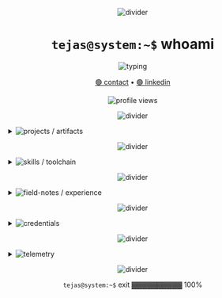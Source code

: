 <!--
Hacker-green aesthetic with discoverable dropdowns.
Inside each dropdown:
- Big highlighted (static) neon-green headings via local SVGs in /assets
- Bullet points use phase-shifted "breathing" green dots (dot-wave-0/1/2.svg)
-->

<p align="center">
  <img src="https://capsule-render.vercel.app/api?type=rect&color=00FF7F&height=2&section=header&text=&fontSize=0" alt="divider" />
</p>

<h1 align="center"><code>tejas@system:~$</code> whoami</h1>

<p align="center">
  <span style="pointer-events: none;">
    <img
      src="https://readme-typing-svg.demolab.com?font=Fira+Code&pause=1200&color=00FF7F&center=true&vCenter=true&width=900&lines=Software+Engineer+%E2%80%A2+AI%2FML+%E2%80%A2+.NET+%E2%80%A2+Cloud;Building+RAGs%2C+tool+calling%2C+secure+backends;Curiosity-driven.+Minimal+footprint."
      alt="typing"
    />
  </span>
</p>

<p align="center">
  <a href="mailto:tejasm.dev@outlook.com">🟢 contact</a> •
  <a href="https://linkedin.com/in/tejas-m-65656b281" target="_blank">🟢 linkedin</a>
</p>

<p align="center">
  <img src="https://komarev.com/ghpvc/?username=tejasm-189&label=VISITS&color=00ff7f&style=flat" alt="profile views" />
</p>

<p align="center">
  <img src="https://capsule-render.vercel.app/api?type=rect&color=00FF7F&height=2&section=header&text=&fontSize=0" alt="divider" />
</p>

<details>
  <summary>
    <span style="pointer-events: none;">
      <img
        src="https://readme-typing-svg.demolab.com?font=Fira+Code&size=16&pause=800&color=00FF7F&width=250&lines=projects+%2F+artifacts"
        alt="projects / artifacts"
      />
    </span>
  </summary>

  <p><img src="./assets/header-projects.svg" alt="projects / artifacts" /></p>

  - <img src="./assets/dot-wave-0.svg" width="10" height="10" alt="•" />&nbsp; WiseONE — AI‑Driven HRMS
    - <img src="./assets/dot-wave-1.svg" width="10" height="10" alt="•" />&nbsp; spotlight‑search across DB; LLM assistant with function/tool calling
    - <img src="./assets/dot-wave-2.svg" width="10" height="10" alt="•" />&nbsp; secure query validation and real‑time, identity‑aware responses (EmpId)
    - <img src="./assets/dot-wave-0.svg" width="10" height="10" alt="•" />&nbsp; stack: <code>C#</code> <code>.NET</code> <code>LLMs</code> <code>RAG</code> <code>Qdrant</code> <code>SignalR</code>

  - <img src="./assets/dot-wave-1.svg" width="10" height="10" alt="•" />&nbsp; Wise Maestro — Enterprise AI Knowledge (Perplexity‑like)
    - <img src="./assets/dot-wave-2.svg" width="10" height="10" alt="•" />&nbsp; multi‑model RAG (Gemini + OpenAI), schema tuned in Qdrant
    - <img src="./assets/dot-wave-0.svg" width="10" height="10" alt="•" />&nbsp; resilient chat formatting + rate‑limit retries
    - <img src="./assets/dot-wave-1.svg" width="10" height="10" alt="•" />&nbsp; stack: <code>C#</code> <code>RAG</code> <code>LLMs</code> <code>Qdrant</code>

  - <img src="./assets/dot-wave-2.svg" width="10" height="10" alt="•" />&nbsp; Adaptive SOC
    - <img src="./assets/dot-wave-0.svg" width="10" height="10" alt="•" />&nbsp; automated threat detection: Wazuh + VirusTotal via Shuffle workflows
    - <img src="./assets/dot-wave-1.svg" width="10" height="10" alt="•" />&nbsp; multi‑cloud VM deployments (GCP/DO/AWS)
    - <img src="./assets/dot-wave-2.svg" width="10" height="10" alt="•" />&nbsp; stack: <code>Linux</code> <code>Wazuh</code> <code>Shuffle</code> <code>Cloud</code>
</details>

<p align="center">
  <img src="https://capsule-render.vercel.app/api?type=rect&color=00FF7F&height=1&section=header&text=&fontSize=0" alt="divider" />
</p>

<details>
  <summary>
    <span style="pointer-events: none;">
      <img
        src="https://readme-typing-svg.demolab.com?font=Fira+Code&size=16&pause=800&color=00FF7F&width=240&lines=skills+%2F+toolchain"
        alt="skills / toolchain"
      />
    </span>
  </summary>

  <p><img src="./assets/header-skills.svg" alt="skills / toolchain" /></p>

  - <img src="./assets/dot-wave-0.svg" width="10" height="10" alt="•" />&nbsp; langs: <code>C</code> <code>C#</code> <code>Python</code> <code>JavaScript</code>
  - <img src="./assets/dot-wave-1.svg" width="10" height="10" alt="•" />&nbsp; frameworks: <code>.NET Core</code> <code>Blazor</code> • ui: <code>MudBlazor</code>
  - <img src="./assets/dot-wave-2.svg" width="10" height="10" alt="•" />&nbsp; ai/ml: <code>LLMs</code> <code>RAG</code> <code>NLP</code> <code>Deep Learning</code>
  - <img src="./assets/dot-wave-0.svg" width="10" height="10" alt="•" />&nbsp; data: <code>Pandas</code> <code>NumPy</code> <code>scikit‑learn</code> <code>Jupyter</code>
  - <img src="./assets/dot-wave-1.svg" width="10" height="10" alt="•" />&nbsp; apis: <code>REST</code> <code>Swagger</code> <code>Postman</code>
  - <img src="./assets/dot-wave-2.svg" width="10" height="10" alt="•" />&nbsp; db: <code>MongoDB</code> <code>MySQL</code> <code>PostgreSQL</code> <code>SQL</code> • vectors: <code>Qdrant</code>
  - <img src="./assets/dot-wave-0.svg" width="10" height="10" alt="•" />&nbsp; devops: <code>GitHub Actions</code> • testing: <code>Unit Testing</code>
  - <img src="./assets/dot-wave-1.svg" width="10" height="10" alt="•" />&nbsp; sec: <code>Cyber Security</code> <code>Ethical Hacking</code>
  - <img src="./assets/dot-wave-2.svg" width="10" height="10" alt="•" />&nbsp; tools: <code>Git</code> <code>VS Code</code> <code>Azure Boards</code>
</details>

<p align="center">
  <img src="https://capsule-render.vercel.app/api?type=rect&color=00FF7F&height=1&section=header&text=&fontSize=0" alt="divider" />
</p>

<details>
  <summary>
    <span style="pointer-events: none;">
      <img
        src="https://readme-typing-svg.demolab.com?font=Fira+Code&size=16&pause=800&color=00FF7F&width=260&lines=field-notes+%2F+experience"
        alt="field-notes / experience"
      />
    </span>
  </summary>

  <p><img src="./assets/header-field-notes.svg" alt="field-notes / experience" /></p>

  <b>WISEWORK — Software Engineer (Feb 2025 – Present)</b>
  - <img src="./assets/dot-wave-0.svg" width="10" height="10" alt="•" />&nbsp; LLM function‑calling to execute backend ops (SQL, asset mgmt) from natural language
  - <img src="./assets/dot-wave-1.svg" width="10" height="10" alt="•" />&nbsp; Secure APIs and SignalR with manual JWT validation; identity flow via EmpId
  - <img src="./assets/dot-wave-2.svg" width="10" height="10" alt="•" />&nbsp; Dynamic SQL sanity checks blocking DML/DDL abuse
  - <img src="./assets/dot-wave-0.svg" width="10" height="10" alt="•" />&nbsp; RAG pipeline with Qdrant; retries for rate‑limited providers
  - <img src="./assets/dot-wave-1.svg" width="10" height="10" alt="•" />&nbsp; Unified chat formatting for Gemini/OpenAI; rigorous integration testing

  <b>Cyber Secured India — Cyber Security & DFIR Intern (Sep 2024 – Nov 2024)</b>
  - <img src="./assets/dot-wave-2.svg" width="10" height="10" alt="•" />&nbsp; Forensics with Autopsy/FTK/Wireshark; DPI and incident analysis
  - <img src="./assets/dot-wave-0.svg" width="10" height="10" alt="•" />&nbsp; OWASP Top‑10 labs; threat hunting with SIEM + MITRE ATT&CK
  - <img src="./assets/dot-wave-1.svg" width="10" height="10" alt="•" />&nbsp; 3‑hour machine‑pwning CTF (certified)
</details>

<p align="center">
  <img src="https://capsule-render.vercel.app/api?type=rect&color=00FF7F&height=1&section=header&text=&fontSize=0" alt="divider" />
</p>

<details>
  <summary>
    <span style="pointer-events: none;">
      <img
        src="https://readme-typing-svg.demolab.com?font=Fira+Code&size=16&pause=800&color=00FF7F&width=220&lines=credentials"
        alt="credentials"
      />
    </span>
  </summary>

  <p><img src="./assets/header-credentials.svg" alt="credentials" /></p>

  - <img src="./assets/dot-wave-0.svg" width="10" height="10" alt="•" />&nbsp; AWS Prompt Engineering (AWS Skill Builder)
  - <img src="./assets/dot-wave-1.svg" width="10" height="10" alt="•" />&nbsp; Google AI Essentials (Coursera)
  - <img src="./assets/dot-wave-2.svg" width="10" height="10" alt="•" />&nbsp; Google Cybersecurity Specialization (Coursera)
  - <img src="./assets/dot-wave-0.svg" width="10" height="10" alt="•" />&nbsp; EC‑Council SQL Injection (EC‑Council)
  - <img src="./assets/dot-wave-1.svg" width="10" height="10" alt="•" />&nbsp; SWAYAM Soft Skills (NPTEL)
  - <img src="./assets/dot-wave-2.svg" width="10" height="10" alt="•" />&nbsp; Cyber Security & Digital Forensics (CSI)

  <br/>
  <b>Education</b>
  - <img src="./assets/dot-wave-0.svg" width="10" height="10" alt="•" />&nbsp; B.E. CSE — NMIT (2021–2025) — CGPA: 8.18/10
  - <img src="./assets/dot-wave-1.svg" width="10" height="10" alt="•" />&nbsp; HSC — 94.5% — Sri Sathya Sai Loka Seva PU College, Alike (2021)
  - <img src="./assets/dot-wave-2.svg" width="10" height="10" alt="•" />&nbsp; SSLC — 90.2% — Sri Sathya Sai Loka Seva Vidya Kendra, Alike (2019)
</details>

<p align="center">
  <img src="https://capsule-render.vercel.app/api?type=rect&color=00FF7F&height=1&section=header&text=&fontSize=0" alt="divider" />
</p>

<details>
  <summary>
    <span style="pointer-events: none;">
      <img
        src="https://readme-typing-svg.demolab.com?font=Fira+Code&size=16&pause=800&color=00FF7F&width=180&lines=telemetry"
        alt="telemetry"
      />
    </span>
  </summary>

  <p><img src="./assets/header-telemetry.svg" alt="telemetry" /></p>

  <p>
    <img src="https://github-readme-stats.vercel.app/api?username=tejasm-189&show_icons=true&theme=merko&hide_title=true" height="160" />
    <img src="https://streak-stats.demolab.com?user=tejasm-189&theme=merko" height="160" />
  </p>
  <p>
    <img src="https://github-readme-stats.vercel.app/api/top-langs/?username=tejasm-189&layout=compact&theme=merko&hide=html,css" height="160" />
  </p>
</details>

<p align="center">
  <img src="https://capsule-render.vercel.app/api?type=rect&color=00FF7F&height=2&section=header&text=&fontSize=0" alt="divider" />
</p>

<p align="center"><code>tejas@system:~$</code> exit ▓▓▓▓▓▓▓▓▓▓ 100%</p>
